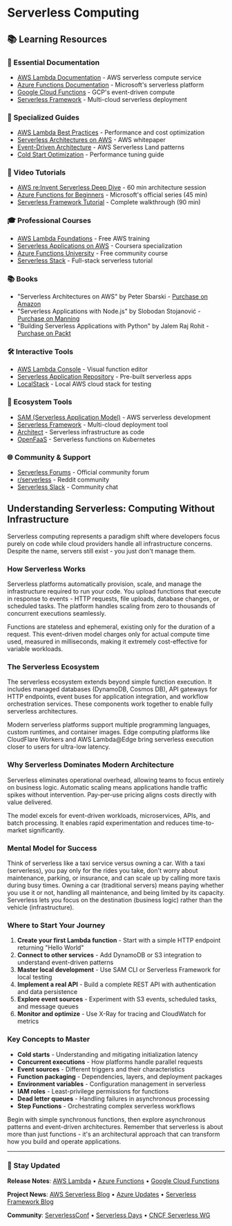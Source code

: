# Serverless Computing

## 📚 Learning Resources

### 📖 Essential Documentation
- [AWS Lambda Documentation](https://docs.aws.amazon.com/lambda/) - AWS serverless compute service
- [Azure Functions Documentation](https://learn.microsoft.com/en-us/azure/azure-functions/) - Microsoft's serverless platform
- [Google Cloud Functions](https://cloud.google.com/functions/docs) - GCP's event-driven compute
- [Serverless Framework](https://www.serverless.com/framework/docs/) - Multi-cloud serverless deployment

### 📝 Specialized Guides
- [AWS Lambda Best Practices](https://docs.aws.amazon.com/lambda/latest/dg/best-practices.html) - Performance and cost optimization
- [Serverless Architectures on AWS](https://docs.aws.amazon.com/whitepapers/latest/serverless-architectures-lambda/welcome.html) - AWS whitepaper
- [Event-Driven Architecture](https://serverlessland.com/event-driven-architecture) - AWS Serverless Land patterns
- [Cold Start Optimization](https://mikhail.io/serverless/coldstarts/aws/) - Performance tuning guide

### 🎥 Video Tutorials
- [AWS re:Invent Serverless Deep Dive](https://www.youtube.com/watch?v=QdzV04T_kec) - 60 min architecture session
- [Azure Functions for Beginners](https://www.youtube.com/watch?v=Vxf-rOEO1q4) - Microsoft's official series (45 min)
- [Serverless Framework Tutorial](https://www.youtube.com/watch?v=71cd5XerKss) - Complete walkthrough (90 min)

### 🎓 Professional Courses
- [AWS Lambda Foundations](https://explore.skillbuilder.aws/learn/course/external/view/elearning/1933/aws-lambda-foundations) - Free AWS training
- [Serverless Applications on AWS](https://www.coursera.org/learn/aws-serverless-applications) - Coursera specialization
- [Azure Functions University](https://github.com/marcduiker/azure-functions-university) - Free community course
- [Serverless Stack](https://serverless-stack.com/) - Full-stack serverless tutorial

### 📚 Books
- "Serverless Architectures on AWS" by Peter Sbarski - [Purchase on Amazon](https://www.amazon.com/dp/1617295423)
- "Serverless Applications with Node.js" by Slobodan Stojanović - [Purchase on Manning](https://www.manning.com/books/serverless-applications-with-node-js)
- "Building Serverless Applications with Python" by Jalem Raj Rohit - [Purchase on Packt](https://www.packtpub.com/product/building-serverless-applications-with-python/9781788837613)

### 🛠️ Interactive Tools
- [AWS Lambda Console](https://console.aws.amazon.com/lambda) - Visual function editor
- [Serverless Application Repository](https://serverlessrepo.aws.amazon.com/applications) - Pre-built serverless apps
- [LocalStack](https://localstack.cloud/) - Local AWS cloud stack for testing

### 🚀 Ecosystem Tools
- [SAM (Serverless Application Model)](https://aws.amazon.com/serverless/sam/) - AWS serverless development
- [Serverless Framework](https://www.serverless.com/) - Multi-cloud deployment tool
- [Architect](https://arc.codes/) - Serverless infrastructure as code
- [OpenFaaS](https://www.openfaas.com/) - Serverless functions on Kubernetes

### 🌐 Community & Support
- [Serverless Forums](https://forum.serverless.com/) - Official community forum
- [r/serverless](https://www.reddit.com/r/serverless/) - Reddit community
- [Serverless Slack](https://serverless-contrib.slack.com/) - Community chat

## Understanding Serverless: Computing Without Infrastructure

Serverless computing represents a paradigm shift where developers focus purely on code while cloud providers handle all infrastructure concerns. Despite the name, servers still exist - you just don't manage them.

### How Serverless Works
Serverless platforms automatically provision, scale, and manage the infrastructure required to run your code. You upload functions that execute in response to events - HTTP requests, file uploads, database changes, or scheduled tasks. The platform handles scaling from zero to thousands of concurrent executions seamlessly.

Functions are stateless and ephemeral, existing only for the duration of a request. This event-driven model charges only for actual compute time used, measured in milliseconds, making it extremely cost-effective for variable workloads.

### The Serverless Ecosystem
The serverless ecosystem extends beyond simple function execution. It includes managed databases (DynamoDB, Cosmos DB), API gateways for HTTP endpoints, event buses for application integration, and workflow orchestration services. These components work together to enable fully serverless architectures.

Modern serverless platforms support multiple programming languages, custom runtimes, and container images. Edge computing platforms like CloudFlare Workers and AWS Lambda@Edge bring serverless execution closer to users for ultra-low latency.

### Why Serverless Dominates Modern Architecture
Serverless eliminates operational overhead, allowing teams to focus entirely on business logic. Automatic scaling means applications handle traffic spikes without intervention. Pay-per-use pricing aligns costs directly with value delivered. 

The model excels for event-driven workloads, microservices, APIs, and batch processing. It enables rapid experimentation and reduces time-to-market significantly.

### Mental Model for Success
Think of serverless like a taxi service versus owning a car. With a taxi (serverless), you pay only for the rides you take, don't worry about maintenance, parking, or insurance, and can scale up by calling more taxis during busy times. Owning a car (traditional servers) means paying whether you use it or not, handling all maintenance, and being limited by its capacity. Serverless lets you focus on the destination (business logic) rather than the vehicle (infrastructure).

### Where to Start Your Journey
1. **Create your first Lambda function** - Start with a simple HTTP endpoint returning "Hello World"
2. **Connect to other services** - Add DynamoDB or S3 integration to understand event-driven patterns
3. **Master local development** - Use SAM CLI or Serverless Framework for local testing
4. **Implement a real API** - Build a complete REST API with authentication and data persistence
5. **Explore event sources** - Experiment with S3 events, scheduled tasks, and message queues
6. **Monitor and optimize** - Use X-Ray for tracing and CloudWatch for metrics

### Key Concepts to Master
- **Cold starts** - Understanding and mitigating initialization latency
- **Concurrent executions** - How platforms handle parallel requests
- **Event sources** - Different triggers and their characteristics
- **Function packaging** - Dependencies, layers, and deployment packages
- **Environment variables** - Configuration management in serverless
- **IAM roles** - Least-privilege permissions for functions
- **Dead letter queues** - Handling failures in asynchronous processing
- **Step Functions** - Orchestrating complex serverless workflows

Begin with simple synchronous functions, then explore asynchronous patterns and event-driven architectures. Remember that serverless is about more than just functions - it's an architectural approach that can transform how you build and operate applications.

---

### 📡 Stay Updated

**Release Notes**: [AWS Lambda](https://docs.aws.amazon.com/lambda/latest/dg/lambda-releases.html) • [Azure Functions](https://github.com/Azure/azure-functions/releases) • [Google Cloud Functions](https://cloud.google.com/functions/docs/release-notes)

**Project News**: [AWS Serverless Blog](https://aws.amazon.com/blogs/compute/category/compute/aws-lambda/) • [Azure Updates](https://azure.microsoft.com/en-us/updates/?category=serverless) • [Serverless Framework Blog](https://www.serverless.com/blog)

**Community**: [ServerlessConf](https://serverlessconf.io/) • [Serverless Days](https://serverlessdays.io/) • [CNCF Serverless WG](https://github.com/cncf/wg-serverless)